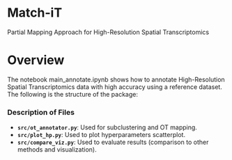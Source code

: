 # Match-iT
Partial Mapping Approach for High-Resolution Spatial Transcriptomics


# Overview
The notebook main_annotate.ipynb shows how to annotate High-Resolution Spatial Transcriptomics data with high accuracy using a reference dataset.
The following is the structure of the package:


### Description of Files

- **`src/ot_annotator.py`**: Used for subclustering and OT mapping.
- **`src/plot_hp.py`**: Used to plot hyperparameters scatterplot.
- **`src/compare_viz.py`**: Used to evaluate results (comparison to other methods and visualization).
